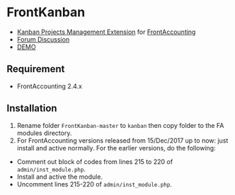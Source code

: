 # FrontKanban

* [Kanban Projects Management Extension](https://github.com/notrinos/FrontKanban) for [FrontAccounting](http://frontaccounting.com/)
* [Forum Discussion](http://frontaccounting.com/punbb/viewtopic.php?id=7162)
* [DEMO](http://notrinos.com/fa/index.php)

Requirement
-----------
- FrontAccounting 2.4.x

Installation
------------
1. Rename folder `FrontKanban-master` to `kanban` then copy folder to the FA modules directory.
2. For FrontAccounting versions released from 15/Dec/2017 up to now: just install and active normally. For the earlier versions, do the following:

- Comment out block of codes from lines 215 to 220 of `admin/inst_module.php`.
- Install and active the module.
- Uncomment lines 215-220 of `admin/inst_module.php`.
